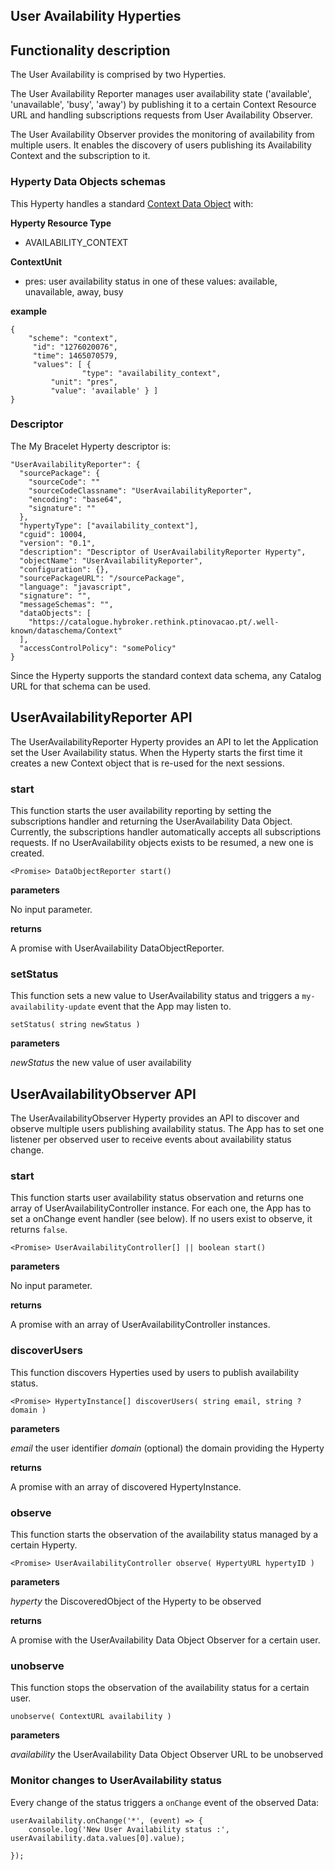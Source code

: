 
User Availability Hyperties
-------------------

## Functionality description

The User Availability is comprised by two Hyperties.

The User Availability Reporter manages user availability state ('available', 'unavailable', 'busy', 'away') by publishing it to a certain Context Resource URL and handling subscriptions requests from User Availability Observer.

The User Availability Observer provides the monitoring of availability from multiple users. It enables the discovery of users publishing its Availability Context and the subscription to it.

### Hyperty Data Objects schemas

This Hyperty handles a standard [Context Data Object](https://github.com/reTHINK-project/dev-service-framework/tree/master/docs/datamodel/data-objects/context) with:

**Hyperty Resource Type**

* AVAILABILITY_CONTEXT

**ContextUnit**

-	pres: user availability status in one of these values: available, unavailable, away, busy

**example**

```
{
	"scheme": "context",
     "id": "1276020076",
     "time": 1465070579,
     "values": [ {
				"type": "availability_context",
         "unit": "pres",
         "value": 'available' } ]
}
```

### Descriptor

The My Bracelet Hyperty descriptor is:

```
"UserAvailabilityReporter": {
  "sourcePackage": {
    "sourceCode": ""
    "sourceCodeClassname": "UserAvailabilityReporter",
    "encoding": "base64",
    "signature": ""
  },
  "hypertyType": ["availability_context"],
  "cguid": 10004,
  "version": "0.1",
  "description": "Descriptor of UserAvailabilityReporter Hyperty",
  "objectName": "UserAvailabilityReporter",
  "configuration": {},
  "sourcePackageURL": "/sourcePackage",
  "language": "javascript",
  "signature": "",
  "messageSchemas": "",
  "dataObjects": [
    "https://catalogue.hybroker.rethink.ptinovacao.pt/.well-known/dataschema/Context"
  ],
  "accessControlPolicy": "somePolicy"
}
```

Since the Hyperty supports the standard context data schema, any Catalog URL for that schema can be used.

## UserAvailabilityReporter API

The UserAvailabilityReporter Hyperty provides an API to let the Application set the User Availability status. When the Hyperty starts the first time it creates a new Context object that is re-used for the next sessions.

### start

This function starts the user availability reporting by setting the subscriptions handler and returning the UserAvailability Data Object. Currently, the subscriptions handler automatically accepts all subscriptions requests. If no UserAvailability objects exists to be resumed, a new one is created.

```
<Promise> DataObjectReporter start()
```

**parameters**

No input parameter.

**returns**

A promise with UserAvailability DataObjectReporter.

### setStatus

This function sets a new value to UserAvailability status and triggers a `my-availability-update` event that the App may listen to.

```
setStatus( string newStatus )
```

**parameters**

*newStatus* the new value of user availability

## UserAvailabilityObserver API

The UserAvailabilityObserver Hyperty provides an API to discover and observe multiple users publishing availability status. The App has to set one listener per observed user to receive events about availability status change.

### start

This function starts user availability status observation and returns one array of UserAvailabilityController instance. For each one, the App has to set a onChange event handler (see below). If no users exist to observe, it returns `false`.

```
<Promise> UserAvailabilityController[] || boolean start()
```

**parameters**

No input parameter.

**returns**

A promise with an array of UserAvailabilityController instances.

### discoverUsers

This function discovers Hyperties used by users to publish availability status.

```
<Promise> HypertyInstance[] discoverUsers( string email, string ?domain )
```

**parameters**

*email* the user identifier
*domain* (optional) the domain providing the Hyperty

**returns**

A promise with an array of discovered HypertyInstance.

### observe

This function starts the observation of the availability status managed by a certain Hyperty.

```
<Promise> UserAvailabilityController observe( HypertyURL hypertyID )
```

**parameters**

*hyperty* the DiscoveredObject of the Hyperty to be observed

**returns**

A promise with the UserAvailability Data Object Observer for a certain user.

### unobserve

This function stops the observation of the availability status for a certain user.

```
unobserve( ContextURL availability )
```

**parameters**

*availability* the UserAvailability Data Object Observer URL to be unobserved


### Monitor changes to UserAvailability status

Every change of the status triggers a `onChange` event of the observed Data:

```
userAvailability.onChange('*', (event) => {
	console.log('New User Availability status :', userAvailability.data.values[0].value);

});
```
